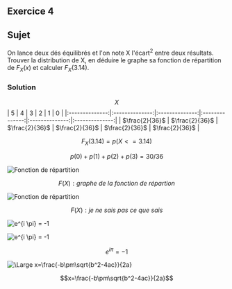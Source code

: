 ## Exercice 4
## **Sujet**
On lance deux dés équilibrés et l'on note X l'écart$^2$ entre deux résultats. Trouver la distribution de X, en déduire le graphe sa fonction de répartition de $F_X(x)$ et calculer $F_X(3.14)$.
### Solution


$$X$$
|       5        |       4        |       3        |       2        |       1        |       0        |
|:--------------:|:--------------:|:--------------:|:--------------:|:--------------:|:--------------:|
| $\frac{2}{36}$ | $\frac{2}{36}$ | $\frac{2}{36}$ | $\frac{2}{36}$ | $\frac{2}{36}$ | $\frac{2}{36}$ |



$$F_X(3.14)=p(X<=3.14)$$

$$p(0)+p(1)+p(2)+p(3)=30/36$$

![Fonction de répartition](file:///C:/Users/OLOYE/Desktop/DUT_FI_2/MATH/MATH3.1/TD/TD_Varia_Alea/fonction.PNG)

$$F(X) : graphe\ de\ la\ fonction\ de\ répartion$$

![Fonction de répartition](file:///C:/Users/OLOYE/Desktop/DUT_FI_2/MATH/MATH3.1/TD/TD_Varia_Alea/Autre.PNG)

$$F(X) : je\ ne\ sais\ pas\ ce\ que \ sais$$

![e^{i \pi} = -1](https://render.githubusercontent.com/render/math?math=je\%20ne\%20sais\%20pas\%20ce\%20que\%20sais.)

![e^{i \pi} = -1](https://render.githubusercontent.com/render/math?math=e^{i\pi}=-1)

$$e^{i \pi} = -1$$


![\Large x=\frac{-b\pm\sqrt{b^2-4ac}}{2a}](https://latex.codecogs.com/svg.latex?\Large&space;x=\frac{-b\pm\sqrt{b^2-4ac}}{2a})

$$x=\frac{-b\pm\sqrt{b^2-4ac}}{2a}$$